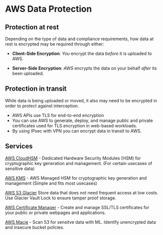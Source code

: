 # AWS Data Protection

## Protection at rest
Depending on the type of data and compliance requirements, how data at rest is encrypted may be required through either: 

- **Client-Side Encryption**: *You* encrypt the data *before* it is uploaded to AWS.

- **Server-Side Encryption**: *AWS* encrypts the data on your behalf *after* its been uploaded.

## Protection in transit
While data is being uploaded or moved, it also may need to be encrypted in order to protect against interception.

- AWS APIs use TLS for end-to-end encryption
- You can use AWS to generate, deploy, and manage public and private certificates used for TLS encryption in web-based workloads.
- By using IPsec with VPN you can encrypt data in transit to AWS.

## Services

[AWS CloudHSM](https://github.com/NetSecQuin/Quintessence/blob/main/Blue%20Pages/Cloud%20Security/AWS%20Services/AWS%20CloudHSM.md) - Dedicated Hardware Security Modules (HSM) for cryptographic key generation and management. (For certain usecases of sensitive data)

[AWS KMS](https://github.com/NetSecQuin/Quintessence/blob/main/Blue%20Pages/Cloud%20Security/AWS%20Services/AWS%20KMS.md) - AWS Managed HSM for cryptographic key generation and management (Simple and fits most usecases) 

[AWS S3 Glacier](https://github.com/NetSecQuin/Quintessence/blob/main/Blue%20Pages/Cloud%20Security/AWS%20Services/AWS%20S3%20Glacier.md) Store data that does not need frequent access at low costs. Use Glacier Vault Lock to ensure tamper proof storage. 

[AWS Certificate Manager](https://github.com/NetSecQuin/Quintessence/blob/main/Blue%20Pages/Cloud%20Security/AWS%20Services/AWS%20Certificate%20Manager.md) - Create and manage SSL/TLS certificates for your public or private webpages and applications.

[AWS Macie](https://github.com/NetSecQuin/Quintessence/blob/main/Blue%20Pages/Cloud%20Security/AWS%20Services/AWS%20Macie.md) - Scan S3 for sensitve data with ML. Identify unencrypted data and insecure bucket policies. 


